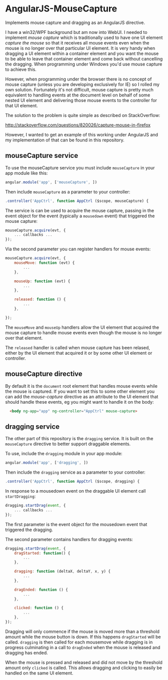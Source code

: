 AngularJS-MouseCapture
======================

Implements mouse capture and dragging as an AngularJS directive.

I have a win32/WPF background but am now into WebUI.  I needed to implement *mouse capture* which is traditionally used to have one UI element *capture the mouse* so that it receives all mouse events even when the mouse is no longer over that particular UI element.  It is very handy when dragging a UI element within a container element and you want the mouse to be able to leave that container element and come back without cancelling the dragging.  When programming under Windows you'd use mouse capture to achieve this.

However, when programming under the browser there is no concept of mouse capture (unless you are developing exclusively for IE) so I rolled my own solution.  Fortunately it's not difficult, mouse capture is pretty much equivalent to handling events at the document level on behalf of some nested UI element and delivering those mouse events to the controller for that UI element.

The solution to the problem is quite simple as described on StackOverflow:

  http://stackoverflow.com/questions/820026/capture-mouse-in-firefox

However, I wanted to get an example of this working under AngularJS and my implementation of that can be found in this repository.

mouseCapture service
--------------------

To use the mouseCapture service you must include `mouseCapture` in your app module like this:

```javascript
angular.module('app', ['mouseCapture', ])
```

Then include `mouseCapture` as a parameter to your controller:

```javascript
.controller('AppCtrl', function AppCtrl ($scope, mouseCapture) {
```

The service is can be used to acquire the mouse capture, passing in the event object for the event (typically a `mousedown` event) that triggered the mouse capture:

```javascript
mouseCapture.acquire(evt, {
	... callbacks ...
});
```

Via the second parameter you can register handlers for mouse events:

```javascript
mouseCapture.acquire(evt, {
	mouseMove: function (evt) {
		...
	},

	mouseUp: function (evt) {
		...
	},

	released: function () {
		...
	},

});
```

The `mouseMove` and `mouseUp` handlers allow the UI element that acquired the mouse capture to handle mouse events even though the mouse is no longer over that element.

The `released` handler is called when mouse capture has been relased, either by the UI element that acquired it or by some other UI element or controller.

mouseCapture directive
----------------------

By default it is the `document` root element that handles mouse events while the mouse is captured.  If you want to set this to some other element you can add the *mouse-capture* directive as an attribute to the UI element that should handle these events, eg you might want to handle it on the body:

```html
  <body ng-app="app" ng-controller="AppCtrl" mouse-capture>
```

dragging service
-----------------

The other part of this repository is the `dragging` service. It is built on the `mouseCapture` directive to better support draggable elements.

To use, include the `dragging` module in your app module:

```javascript
angular.module('app', ['dragging', ])
```

Then include the `dragging` service as a parameter to your controller:

```javascript
.controller('AppCtrl', function AppCtrl ($scope, dragging) {
```

In response to a mousedown event on the draggable UI element call `startDragging`:

```javascript
dragging.startDrag(event, {
	... callbacks ...
});
```

The first parameter is the event object for the mousedown event that triggered the dragging.

The second parameter contains handlers for dragging events:

```javascript
dragging.startDrag(event, {
	dragStarted: function() {
		...
	},

	dragging: function (deltaX, deltaY, x, y) {
		...
	},

	dragEnded: function () {
		...
	},

	clicked: function () {
		...
	},
});
```

Dragging will only commence if the mouse is moved more than a threshold amount while the mouse button is down.  If this happens `dragStarted` will be called.  `dragging` is then called for each mousemove while dragging is in progress culminating in a call to `dragEnded` when the mouse is released and dragging has ended.

When the mouse is pressed and released and did not move by the threshold amount only `clicked` is called.  This allows dragging and clicking to easily be handled on the same UI element.

